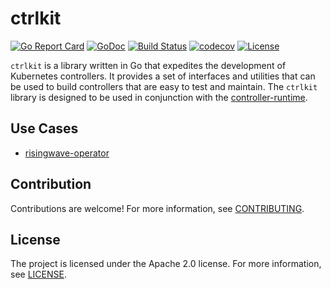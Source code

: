 # ctrlkit

[![Go Report Card](https://goreportcard.com/badge/github.com/risingwavelabs/ctrlkit)](https://goreportcard.com/report/github.com/risingwavelabs/ctrlkit)
[![GoDoc](https://godoc.org/github.com/risingwavelabs/ctrlkit?status.svg)](https://godoc.org/github.com/risingwavelabs/ctrlkit)
[![Build Status](https://github.com/risingwavelabs/ctrlkit/actions/workflows/go.yml/badge.svg)](https://github.com/risingwavelabs/ctrlkit/actions/workflows/go.yml)
[![codecov](https://codecov.io/gh/risingwavelabs/ctrlkit/branch/main/graph/badge.svg)](https://codecov.io/gh/risingwavelabs/ctrlkit)
[![License](https://img.shields.io/badge/License-Apache%202.0-blue.svg)](LICENSE)

`ctrlkit` is a library written in Go that expedites the development of Kubernetes controllers. It provides a set of
interfaces and utilities that can be used to build controllers that are easy to test and maintain. The `ctrlkit` library
is designed to be used in conjunction with the [controller-runtime](https://github.com/kubernetes-sigs/controller-runtime).

## Use Cases

- [risingwave-operator](https://github.com/risingwavelabs/risingwave-operator/blob/main/pkg/controller/risingwave_controller.go)

## Contribution

Contributions are welcome! For more information, see [CONTRIBUTING](CONTRIBUTING.md).

## License

The project is licensed under the Apache 2.0 license. For more information, see [LICENSE](LICENSE).